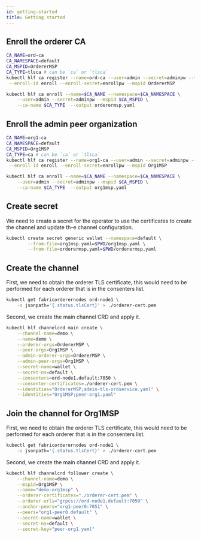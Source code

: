 ```yaml
---
id: getting-started
title: Getting started
---
```



## Enroll the orderer CA
```bash
CA_NAME=ord-ca
CA_NAMESPACE=default
CA_MSPID=OrdererMSP
CA_TYPE=tlsca # can be `ca` or `tlsca`
kubectl hlf ca register --name=ord-ca --user=admin --secret=adminpw --type=admin \
 --enroll-id enroll --enroll-secret=enrollpw --mspid OrdererMSP

kubectl hlf ca enroll --name=$CA_NAME --namespace=$CA_NAMESPACE \
    --user=admin --secret=adminpw --mspid $CA_MSPID \
    --ca-name $CA_TYPE  --output orderermsp.yaml 
```

## Enroll the admin peer organization

```bash
CA_NAME=org1-ca
CA_NAMESPACE=default
CA_MSPID=Org1MSP
CA_TYPE=ca # can be `ca` or `tlsca`
kubectl hlf ca register --name=org1-ca --user=admin --secret=adminpw --type=admin \
 --enroll-id enroll --enroll-secret=enrollpw --mspid Org1MSP

kubectl hlf ca enroll --name=$CA_NAME --namespace=$CA_NAMESPACE \
    --user=admin --secret=adminpw --mspid $CA_MSPID \
    --ca-name $CA_TYPE  --output org1msp.yaml 
```


## Create secret

We need to create a secret for the operator to use the certificates to create the channel and update th-e channel configuration.

```bash
kubectl create secret generic wallet --namespace=default \
        --from-file=org1msp.yaml=$PWD/org1msp.yaml \
        --from-file=orderermsp.yaml=$PWD/orderermsp.yaml
```

## Create the channel

First, we need to obtain the orderer TLS certificate, this would need to be performed for each orderer that is in the consenters list.

```bash
kubectl get fabricorderernodes ord-node1 \
    -o jsonpath='{.status.tlsCert}' > ./orderer-cert.pem
```

Second, we create the main channel CRD and apply it.

```bash
kubectl hlf channelcrd main create \
    --channel-name=demo \
    --name=demo \
    --orderer-orgs=OrdererMSP \
    --peer-orgs=Org1MSP \
    --admin-orderer-orgs=OrdererMSP \
    --admin-peer-orgs=Org1MSP \
    --secret-name=wallet \
    --secret-ns=default \
    --consenters=ord-node1.default:7050 \
    --consenter-certificates=./orderer-cert.pem \
    --identities="OrdererMSP;admin-tls-ordservice.yaml" \
    --identities="Org1MSP;peer-org1.yaml"

```



## Join the channel for Org1MSP
First, we need to obtain the orderer TLS certificate, this would need to be performed for each orderer that is in the consenters list.

```bash
kubectl get fabricorderernodes ord-node1 \
    -o jsonpath='{.status.tlsCert}' > ./orderer-cert.pem
```

Second, we create the main channel CRD and apply it.
```bash
kubectl hlf channelcrd follower create \
    --channel-name=demo \
    --mspid=Org1MSP \
    --name="demo-org1msp" \
    --orderer-certificates="./orderer-cert.pem" \
    --orderer-urls="grpcs://ord-node1.default:7050" \
    --anchor-peers="org1-peer0:7051" \
    --peers="org1-peer0.default" \
    --secret-name=wallet \
    --secret-ns=default \
    --secret-key="peer-org1.yaml"
```
